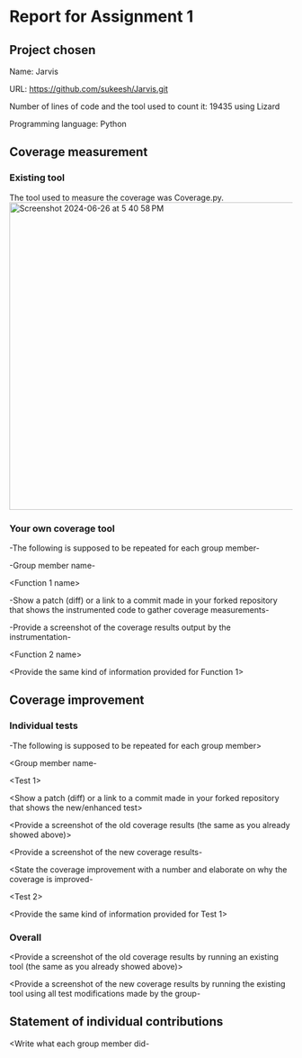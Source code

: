 # Report for Assignment 1

## Project chosen

Name: Jarvis

URL: https://github.com/sukeesh/Jarvis.git

Number of lines of code and the tool used to count it: 19435 using Lizard

Programming language: Python

## Coverage measurement

### Existing tool

<Inform the name of the existing tool that was executed and how it was executed>
The tool used to measure the coverage was Coverage.py.

<Show the coverage results provided by the existing tool with a screenshot>
<img width="546" alt="Screenshot 2024-06-26 at 5 40 58 PM" src="https://github.com/OrestisKal/Jarvis-SEP86/assets/78654750/a1a7a052-fe78-4112-bf65-dd4919eeb102">

### Your own coverage tool

-The following is supposed to be repeated for each group member-

-Group member name-

<Function 1 name>

-Show a patch (diff) or a link to a commit made in your forked repository that shows the instrumented code to gather coverage measurements-

-Provide a screenshot of the coverage results output by the instrumentation-

<Function 2 name>

<Provide the same kind of information provided for Function 1>

## Coverage improvement

### Individual tests

-The following is supposed to be repeated for each group member>

<Group member name-

<Test 1>

<Show a patch (diff) or a link to a commit made in your forked repository that shows the new/enhanced test>

<Provide a screenshot of the old coverage results (the same as you already showed above)>

<Provide a screenshot of the new coverage results-

<State the coverage improvement with a number and elaborate on why the coverage is improved-

<Test 2>

<Provide the same kind of information provided for Test 1>

### Overall

<Provide a screenshot of the old coverage results by running an existing tool (the same as you already showed above)>

<Provide a screenshot of the new coverage results by running the existing tool using all test modifications made by the group-

## Statement of individual contributions

<Write what each group member did-

